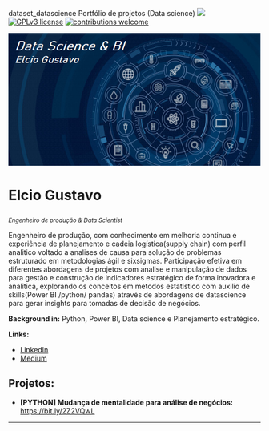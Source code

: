  dataset_datascience
Portfólio de projetos (Data science)
 [![](https://img.shields.io/badge/python-3.7+-blue.svg)](https://www.python.org/downloads/release/python-365/) [![GPLv3 license](https://img.shields.io/badge/License-GPLv3-blue.svg)](http://perso.crans.org/besson/LICENSE.html) [![contributions welcome](https://img.shields.io/badge/contributions-welcome-brightgreen.svg?style=flat)](https://github.com/carlosfab/data_science/issues)

<p align="left">
  <img src="DSC.PNG" >
</p>

# Elcio Gustavo
<sub>*Engenheiro de produção & Data Scientist*</sub>

Engenheiro de produção, com conhecimento em melhoria continua e experiência de planejamento e cadeia logística(supply chain) com perfil analitico voltado a analises de causa para solução de problemas estruturado em metodologias ágil e sixsigmas. Participação efetiva em diferentes abordagens de projetos com analise e manipulação de dados para gestão e construção de indicadores estratégico de forma inovadora e analitica, explorando os conceitos em metodos estatistico com auxilio de skills(Power BI /python/ pandas) através de abordagens de datascience para gerar insights para tomadas de decisão de negócios.

**Background in:**  Python, Power BI, Data science e Planejamento estratégico.

**Links:**
* [LinkedIn](https://www.linkedin.com/in/elcio-gustavo-soares-de-araujo-74a22068/)
* [Medium](https://www.medium.com)


## Projetos:
* **[PYTHON] Mudança de mentalidade para análise de negócios:** https://bit.ly/2Z2VQwL


---
